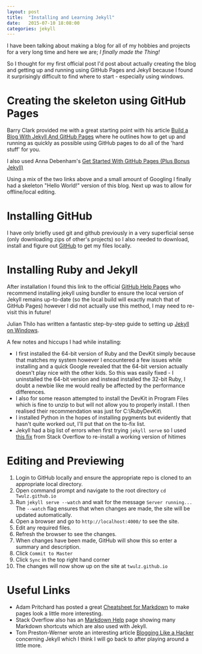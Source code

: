 ```yaml
---
layout: post
title:  "Installing and Learning Jekyll"
date:   2015-07-10 18:08:00
categories: jekyll
---
```


I have been talking about making a blog for all of my hobbies and projects for a very long time and here we are; *I finally made the Thing!*

So I thought for my first official post I'd post about actually creating the blog and getting up and running using GitHub Pages and Jekyll because I found it surprisingly difficult to find where to start - especially using windows.

# Creating the skeleton using GitHub Pages

Barry Clark provided me with a great starting point with his article [Build a Blog With Jekyll And GitHub Pages][bclark] where he outlines how to get up and running as quickly as possible using GitHub pages to do all of the 'hard stuff' for you.

I also used Anna Debenham's [Get Started With GitHub Pages (Plus Bonus Jekyll)][24ways]

Using a mix of the two links above and a small amount of Googling I finally had a skeleton "Hello World!" version of this blog. Next up was to allow for offline/local editing.

# Installing GitHub
I have only briefly used git and github previously in a very superficial sense (only downloading zips of other's projects) so I also needed to download, install and figure out [GitHub][github] to get my files locally.

# Installing Ruby and Jekyll
After installation I found this link to the official [GitHub Help Pages][githelp] who recommend installing jekyll using bundler to ensure the local version of Jekyll remains up-to-date (so the local build will exactly match that of GitHub Pages) however I did not actually use this method, I may need to re-visit this in future!

Julian Thilo has written a fantastic step-by-step guide to setting up [Jekyll on Windows][juthilo].

A few notes and hiccups I had while installing:

* I first installed the 64-bit version of Ruby and the DevKit simply because that matches my system however I encountered a few issues while installing and a quick Google revealed that the 64-bit version actually doesn't play nice with the other kids. So this was easily fixed - I uninstalled the 64-bit version and instead installed the 32-bit Ruby, I doubt a newbie like me would really be affected by the performance differences.
* I also for some reason attempted to install the DevKit in Program Files which is fine to unzip to but will not allow you to properly install. I then realised their recommendation was just for C:\RubyDevKit\
* I installed Python in the hopes of installing pygments but evidently that hasn't quite worked out, I'll put that on the to-fix list.
* Jekyll had a big list of errors when first trying `jekyll serve` so I used [this fix][stackoverflow] from Stack Overflow to re-install a working version of hitimes

# Editing and Previewing
1. Login to GitHub locally and ensure the appropriate repo is cloned to an appropriate local directory.
2. Open command prompt and navigate to the root directory `cd Twulz.github.io`
3. Run `jekyll serve --watch` and wait for the message `Server running...` The `--watch` flag ensures that when changes are made, the site will be updated automatically.
4. Open a browser and go to `http://localhost:4000/` to see the site.
5. Edit any required files.
6. Refresh the browser to see the changes.
7. When changes have been made, GitHub will show this so enter a summary and description.
8. Click `Commit to Master`
9. Click `Sync` in the top right hand corner
10. The changes will now show up on the site at `twulz.github.io`

# Useful Links
* Adam Pritchard has posted a great [Cheatsheet for Markdown][cheatsheet] to make pages look a little more interesting.
* Stack Overflow also has an [Markdown Help][markdownhelp] page showing many Markdown shortcuts which are also used with Jekyll.
* Tom Preston-Werner wrote an interesting article [Blogging Like a Hacker][bloghacker] concerning Jekyll which I think I will go back to after playing around a little more.

[juthilo]:			http://jekyll-windows.juthilo.com/
[cheatsheet]:		https://github.com/adam-p/markdown-here/wiki/Markdown-Cheatsheet
[bclark]:			http://www.smashingmagazine.com/2014/08/01/build-blog-jekyll-github-pages/
[24ways]:			http://24ways.org/2013/get-started-with-github-pages/
[github]:			https://windows.github.com/
[githelp]:			https://help.github.com/articles/using-jekyll-with-pages/
[bloghacker]:		http://tom.preston-werner.com/2008/11/17/blogging-like-a-hacker.html
[stackoverflow]:	http://stackoverflow.com/questions/28985481/hitimes-require-error-when-running-jekyll-serve-on-windows-8-1
[markdownhelp]:		http://stackoverflow.com/editing-help